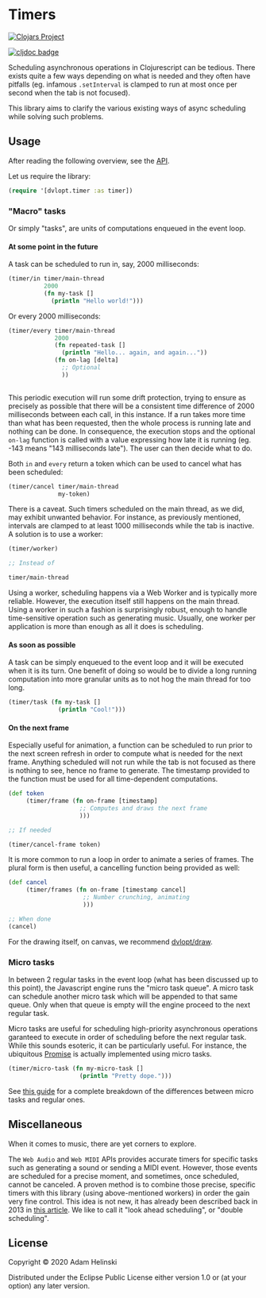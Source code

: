 # Timers

[![Clojars
Project](https://img.shields.io/clojars/v/dvlopt/timer.cljs.svg)](https://clojars.org/dvlopt/timer.cljs)

[![cljdoc
badge](https://cljdoc.org/badge/dvlopt/timer.cljs)](https://cljdoc.org/d/dvlopt/timer.cljs)

Scheduling asynchronous operations in Clojurescript can be tedious. There exists
quite a few ways depending on what is needed and they often have pitfalls (eg.
infamous `.setInterval` is clamped to run at most once per second when the tab
is not focused).

This library aims to clarify the various existing ways of async scheduling
while solving such problems.

## Usage

After reading the following overview, see the
[API](https://developer.mozilla.org/en-US/docs/Web/API/window/requestAnimationFrame).

Let us require the library:

```clj
(require '[dvlopt.timer :as timer])

```
### "Macro" tasks

Or simply "tasks", are units of computations enqueued in the event loop.

#### At some point in the future

A task can be scheduled to run in, say, 2000 milliseconds:

```clojure
(timer/in timer/main-thread
          2000
          (fn my-task []
            (println "Hello world!")))
```

Or every 2000 milliseconds:

```clojure
(timer/every timer/main-thread
             2000
             (fn repeated-task []
               (println "Hello... again, and again..."))
             (fn on-lag [delta]
               ;; Optional
               ))
               
```

This periodic execution will run some drift protection, trying to ensure as
precisely as possible that there will be a consistent time difference of 2000
milliseconds between each call, in this instance. If a run takes more time than
what has been requested, then the whole process is running late and nothing can
be done. In consequence, the execution stops and the optional `on-lag` function is
called with a value expressing how late it is running (eg. -143 means "143
milliseconds late"). The user can then decide what to do.

Both `in` and `every` return a token which can be used to cancel what has been
scheduled:

```clojure
(timer/cancel timer/main-thread
              my-token)
```

There is a caveat. Such timers scheduled on the main thread, as we did, may
exhibit unwanted behavior. For instance, as previously mentioned, intervals are
clamped to at least 1000 milliseconds while the tab is inactive. A solution is
to use a worker:

```clojure
(timer/worker)

;; Instead of

timer/main-thread
```

Using a worker, scheduling happens via a Web Worker and is typically more
reliable. However, the execution itself still happens on the main thread. Using
a worker in such a fashion is surprisingly robust, enough to handle
time-sensitive operation such as generating music. Usually, one worker per application is more than enough as all it does is scheduling.


#### As soon as possible

A task can be simply enqueued to the event loop and it will be executed when it
is its turn. One benefit of doing so would be to divide a long running
computation into more granular units as to not hog the main thread for too long.

```clojure
(timer/task (fn my-task []
              (println "Cool!")))
```

#### On the next frame

Especially useful for animation, a function can be scheduled to run prior to the
next screen refresh in order to compute what is needed for the next frame.
Anything scheduled will not run while the tab is not focused as there is nothing
to see, hence no frame to generate. The timestamp provided to the function must
be used for all time-dependent computations.

```clojure
(def token
     (timer/frame (fn on-frame [timestamp]
                    ;; Computes and draws the next frame
                    )))

;; If needed

(timer/cancel-frame token)
```

It is more common to run a loop in order to animate a series of frames. The
plural form is then useful, a cancelling function being provided as well:

```clojure
(def cancel
     (timer/frames (fn on-frame [timestamp cancel]
                     ;; Number crunching, animating
                     )))

;; When done
(cancel)
```

For the drawing itself, on canvas, we recommend
[dvlopt/draw](https://github.com/dvlopt/draw.cljs).


### Micro tasks

In between 2 regular tasks in the event loop (what has been discussed up to this
point), the Javascript engine runs the "micro task queue". A micro task can
schedule another micro task which will be appended to that same queue. Only when that queue is empty will the engine proceed to the next regular task.

Micro tasks are useful for scheduling high-priority asynchronous operations
garanteed to execute in order of scheduling before the next regular task. While
this sounds esoteric, it can be particularly useful. For instance, the
ubiquitous
[Promise](https://developer.mozilla.org/en-US/docs/Web/JavaScript/Reference/Global_Objects/Promise)
is actually implemented using micro tasks.

```clojure
(timer/micro-task (fn my-micro-task []
                    (println "Pretty dope.")))
```

See [this
guide](https://developer.mozilla.org/en-US/docs/Web/API/HTML_DOM_API/Microtask_guide)
for a complete breakdown of the differences between micro tasks and regular
ones.

## Miscellaneous

When it comes to music, there are yet corners to explore.

The `Web Audio` and `Web MIDI` APIs provides accurate timers for specific tasks
such as generating a sound or sending a MIDI event. However, those events are
scheduled for a precise moment, and sometimes, once scheduled, cannot be
canceled. A proven method is to combine those precise, specific timers with this
library (using above-mentioned workers) in order the gain very fine control. This idea is not new, it has
already been described back in 2013 in [this
article](https://www.html5rocks.com/en/tutorials/audio/scheduling/). We like to
call it "look ahead scheduling", or "double scheduling".


## License

Copyright © 2020 Adam Helinski

Distributed under the Eclipse Public License either version 1.0 or (at
your option) any later version.
